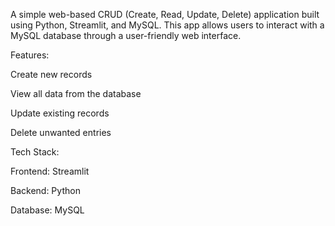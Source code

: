 A simple web-based CRUD (Create, Read, Update, Delete) application built using Python, Streamlit, and MySQL.
This app allows users to interact with a MySQL database through a user-friendly web interface.

Features:

Create new records

View all data from the database

Update existing records

Delete unwanted entries

Tech Stack:

Frontend: Streamlit

Backend: Python

Database: MySQL
